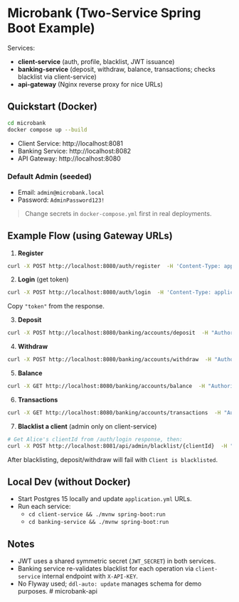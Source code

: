 # Microbank (Two-Service Spring Boot Example)

Services:
- **client-service** (auth, profile, blacklist, JWT issuance)
- **banking-service** (deposit, withdraw, balance, transactions; checks blacklist via client-service)
- **api-gateway** (Nginx reverse proxy for nice URLs)

## Quickstart (Docker)

```bash
cd microbank
docker compose up --build
```

- Client Service: http://localhost:8081
- Banking Service: http://localhost:8082
- API Gateway: http://localhost:8080

### Default Admin (seeded)
- Email: `admin@microbank.local`
- Password: `AdminPassword123!`

> Change secrets in `docker-compose.yml` first in real deployments.

## Example Flow (using Gateway URLs)

1) **Register**
```bash
curl -X POST http://localhost:8080/auth/register  -H 'Content-Type: application/json'  -d '{"email":"alice@example.com","fullName":"Alice Wonder","password":"Password123!"}'
```

2) **Login** (get token)
```bash
curl -X POST http://localhost:8080/auth/login  -H 'Content-Type: application/json'  -d '{"email":"alice@example.com","password":"Password123!"}'
```
Copy `"token"` from the response.

3) **Deposit**
```bash
curl -X POST http://localhost:8080/banking/accounts/deposit  -H "Authorization: Bearer $TOKEN"  -H 'Content-Type: application/json'  -d '{"amount": 200}'
```

4) **Withdraw**
```bash
curl -X POST http://localhost:8080/banking/accounts/withdraw  -H "Authorization: Bearer $TOKEN"  -H 'Content-Type: application/json'  -d '{"amount": 50}'
```

5) **Balance**
```bash
curl -X GET http://localhost:8080/banking/accounts/balance  -H "Authorization: Bearer $TOKEN"
```

6) **Transactions**
```bash
curl -X GET http://localhost:8080/banking/accounts/transactions  -H "Authorization: Bearer $TOKEN"
```

7) **Blacklist a client** (admin only on client-service)
```bash
# Get Alice's clientId from /auth/login response, then:
curl -X POST http://localhost:8081/api/admin/blacklist/{clientId}  -H "Authorization: Bearer $ADMIN_TOKEN"
```
After blacklisting, deposit/withdraw will fail with `Client is blacklisted`.

## Local Dev (without Docker)
- Start Postgres 15 locally and update `application.yml` URLs.
- Run each service:
  - `cd client-service && ./mvnw spring-boot:run`
  - `cd banking-service && ./mvnw spring-boot:run`

## Notes
- JWT uses a shared symmetric secret (`JWT_SECRET`) in both services.
- Banking service re-validates blacklist for each operation via `client-service` internal endpoint with `X-API-KEY`.
- No Flyway used; `ddl-auto: update` manages schema for demo purposes.
#   m i c r o b a n k - a p i  
 